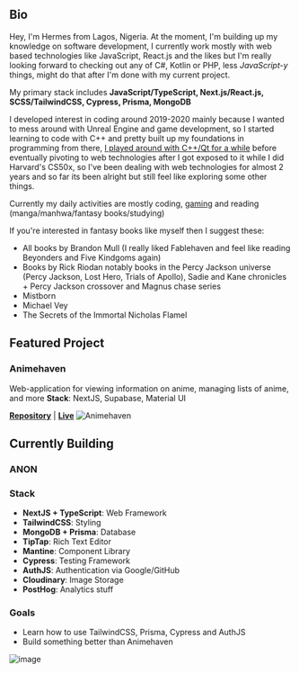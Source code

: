 ## Bio
Hey, I'm Hermes from Lagos, Nigeria. At the moment, I'm building up my knowledge on software development, I currently work mostly with web based technologies like JavaScript, React.js and the likes but I'm really looking forward to checking out any of C#, Kotlin or PHP, less _JavaScript-y_ things, might do that after I'm done with my current project.  

My primary stack includes **JavaScript/TypeScript, Next.js/React.js, SCSS/TailwindCSS, Cypress, Prisma, MongoDB**  

I developed interest in coding around 2019-2020 mainly because I wanted to mess around with Unreal Engine and game development, so I started learning to code with C++ and pretty built up my foundations in programming from there, [I played around with C++/Qt for a while](https://github.com/TruePadawan/Nipsie) before eventually pivoting to web technologies after I got exposed to it while I did Harvard's CS50x, so I've been dealing with web technologies for almost 2 years and so far its been alright but still feel like exploring some other things.  

Currently my daily activities are mostly coding, [gaming](https://steamcommunity.com/id/hermeschi/) and reading (manga/manhwa/fantasy books/studying)  

If you're interested in fantasy books like myself then I suggest these:
- All books by Brandon Mull (I really liked Fablehaven and feel like reading Beyonders and Five Kindgoms again)
- Books by Rick Riodan notably books in the Percy Jackson universe (Percy Jackson, Lost Hero, Trials of Apollo), Sadie and Kane chronicles + Percy Jackson crossover and Magnus chase series
- Mistborn
- Michael Vey
- The Secrets of the Immortal Nicholas Flamel

## Featured Project
### Animehaven
Web-application for viewing information on anime, managing lists of anime, and more
**Stack**: NextJS, Supabase, Material UI

[**Repository**](https://github.com/TruePadawan/Animehaven-next) | [**Live**](https://animehaven-next.vercel.app/)
![Animehaven](https://user-images.githubusercontent.com/71678062/205748954-423e5a49-2289-4ee3-9585-05fe40bdbec0.png)

## Currently Building
### ANON
### Stack
* **NextJS + TypeScript**: Web Framework
* **TailwindCSS**: Styling
* **MongoDB + Prisma**: Database
* **TipTap**: Rich Text Editor
* **Mantine**: Component Library
* **Cypress**: Testing Framework
* **AuthJS**: Authentication via Google/GitHub
* **Cloudinary**: Image Storage
* **PostHog**: Analytics stuff

### Goals
* Learn how to use TailwindCSS, Prisma, Cypress and AuthJS
* Build something better than Animehaven
 
![image](https://github.com/TruePadawan/TruePadawan/assets/71678062/3397e030-215e-456a-a835-287d8a47e12e)
